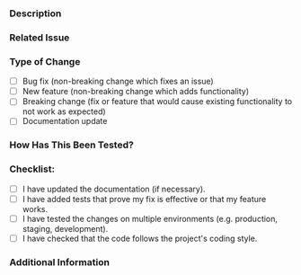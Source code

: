 ### Description
<!-- Please include a summary of the changes and the issue that is fixed. -->

### Related Issue
<!-- Please link to the issue if applicable. -->

### Type of Change
<!-- Please delete options that are not relevant. -->
- [ ] Bug fix (non-breaking change which fixes an issue)
- [ ] New feature (non-breaking change which adds functionality)
- [ ] Breaking change (fix or feature that would cause existing functionality to not work as expected)
- [ ] Documentation update

### How Has This Been Tested?
<!-- Describe the tests that you ran to verify your changes. -->

### Checklist:
- [ ] I have updated the documentation (if necessary).
- [ ] I have added tests that prove my fix is effective or that my feature works.
- [ ] I have tested the changes on multiple environments (e.g. production, staging, development).
- [ ] I have checked that the code follows the project's coding style.

### Additional Information
<!-- Any additional information or context that could be helpful. -->
